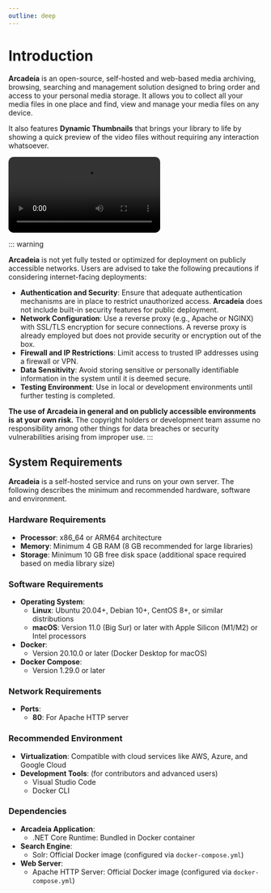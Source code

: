```yaml
---
outline: deep
---
```


# Introduction

**Arcadeia** is an open-source, self-hosted and web-based media archiving, browsing, searching and management solution designed to bring order and access
to your personal media storage. It allows you to collect all your media files in one place and find, view and manage your media files on any device.

It also features **Dynamic Thumbnails** that brings your library to life by showing a quick preview of the video files without requiring any interaction whatsoever.

<video src="./assets/introduction-video-preview.mp4" title="Arcadeia Preview" style="border-radius: 10px;" autoplay loop></video>

::: warning

**Arcadeia** is not yet fully tested or optimized for deployment on publicly accessible networks. Users are advised to take the following precautions if considering internet-facing deployments:

- **Authentication and Security**: Ensure that adequate authentication mechanisms are in place to restrict unauthorized access. **Arcadeia** does not include built-in security features for public deployment.
- **Network Configuration**: Use a reverse proxy (e.g., Apache or NGINX) with SSL/TLS encryption for secure connections. A reverse proxy is already employed but does not provide security or encryption out of the box.
- **Firewall and IP Restrictions**: Limit access to trusted IP addresses using a firewall or VPN.
- **Data Sensitivity**: Avoid storing sensitive or personally identifiable information in the system until it is deemed secure.
- **Testing Environment**: Use in local or development environments until further testing is completed.

**The use of Arcadeia in general and on publicly accessible environments is at your own risk.** The copyright holders or development team assume no responsibility among other things for data breaches or security vulnerabilities arising from improper use.
:::

## System Requirements
**Arcadeia** is a self-hosted service and runs on your own server. The following describes the minimum and recommended hardware, software and environment.

### Hardware Requirements
- **Processor**: x86_64 or ARM64 architecture
- **Memory**: Minimum 4 GB RAM (8 GB recommended for large libraries)
- **Storage**: Minimum 10 GB free disk space (additional space required based on media library size)

### Software Requirements
- **Operating System**:
  - **Linux**: Ubuntu 20.04+, Debian 10+, CentOS 8+, or similar distributions
  - **macOS**: Version 11.0 (Big Sur) or later with Apple Silicon (M1/M2) or Intel processors
- **Docker**:
  - Version 20.10.0 or later (Docker Desktop for macOS)
- **Docker Compose**:
  - Version 1.29.0 or later

### Network Requirements
- **Ports**:
  - **80**: For Apache HTTP server

### Recommended Environment
- **Virtualization**: Compatible with cloud services like AWS, Azure, and Google Cloud
- **Development Tools**: (for contributors and advanced users)
  - Visual Studio Code
  - Docker CLI

### Dependencies
- **Arcadeia Application**:
  - .NET Core Runtime: Bundled in Docker container
- **Search Engine**:
  - Solr: Official Docker image (configured via `docker-compose.yml`)
- **Web Server**:
  - Apache HTTP Server: Official Docker image (configured via `docker-compose.yml`)

